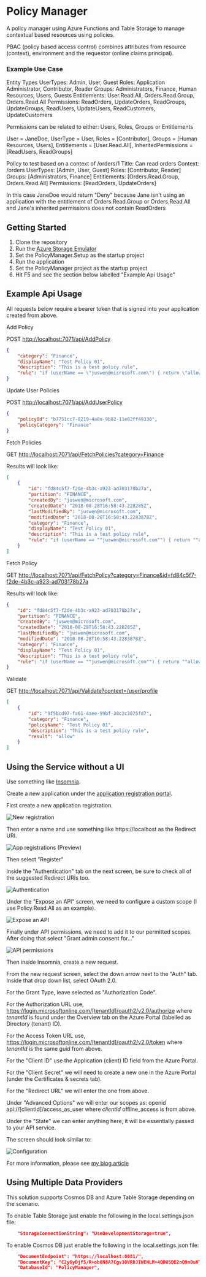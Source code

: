 # Policy Manager

A policy manager using Azure Functions and Table Storage to manage contextual based resources using policies.

PBAC (policy based access control) combines attributes from resource (context), environment and the requestor (online claims principal).

### Example Use Case

Entity Types
UserTypes: Admin, User, Guest
Roles: Application Administrator, Contributor, Reader
Groups: Administrators, Finance, Human Resources, Users, Guests
Entitlements: User.Read.All, Orders.Read.Group, Orders.Read.All
Permissions: ReadOrders, UpdateOrders, ReadGroups, UpdateGroups, ReadUsers, UpdateUsers, ReadCustomers, UpdateCustomers

Permissions can be related to either: Users, Roles, Groups or Entitlements

User = JaneDoe, UserType = User, Roles = [Contributor], Groups = [Human Resources, Users], Entitlements = [User.Read.All], InheritedPermissions = [ReadUsers, ReadGroups]

Policy to test based on a context of /orders/1
Title: Can read orders
Context: /orders
UserTypes: [Admin, User, Guest]
Roles: [Contributor, Reader]
Groups: [Administrators, Finance]
Entitlements: [Orders.Read.Group, Orders.Read.All]
Permissions: [ReadOrders, UpdateOrders]

In this case JaneDoe would return "Deny" because Jane isn't using an application with the entitlement of Orders.Read.Group or Orders.Read.All and Jane's inherited permissions does not contain ReadOrders

## Getting Started

1. Clone the repository
2. Run the [Azure Storage Emulator](https://docs.microsoft.com/en-us/azure/storage/common/storage-use-emulator)
3. Set the PolicyManager.Setup as the startup project
4. Run the application
5. Set the PolicyManager project as the startup project
6. Hit F5 and see the section below labelled "Example Api Usage"

## Example Api Usage

All requests below require a bearer token that is signed into your application created from above.

Add Policy

POST <http://localhost:7071/api/AddPolicy>

``` json
{
	"category": "Finance",
	"displayName": "Test Policy 01",
	"description": "This is a test policy rule",
	"rule": "if (userName == \"juswen@microsoft.com\") { return \"allow\"; } else { return \"deny\"; }"
}
```

Update User Policies

POST <http://localhost:7071/api/AddUserPolicy>

``` json
{
	"policyId": "b7751cc7-8219-4a8a-9b82-11e02ff49330",
	"policyCategory": "Finance"
}
```

Fetch Policies

GET <http://localhost:7071/api/FetchPolicies?category=Finance>

Results will look like:

``` json
[
	{
		"id": "fd84c5f7-f2de-4b3c-a923-ad703178b27a",
		"partition": "FINANCE",
		"createdBy": "juswen@microsoft.com",
		"createdDate": "2018-08-28T16:58:43.228285Z",
		"lastModifiedBy": "juswen@microsoft.com",
		"modifiedDate": "2018-08-28T16:58:43.2283878Z",
		"category": "Finance",
		"displayName": "Test Policy 01",
		"description": "This is a test policy rule",
		"rule": "if (userName == ""juswen@microsoft.com"") { return ""allow""; } else { return ""deny""; }"
	}
]
```

Fetch Policy

GET <http://localhost:7071/api/FetchPolicy?category=Finance&id=fd84c5f7-f2de-4b3c-a923-ad703178b27a>

Results will look like:

``` json
{
	"id": "fd84c5f7-f2de-4b3c-a923-ad703178b27a",
	"partition": "FINANCE",
	"createdBy": "juswen@microsoft.com",
	"createdDate": "2018-08-28T16:58:43.228285Z",
	"lastModifiedBy": "juswen@microsoft.com",
	"modifiedDate": "2018-08-28T16:58:43.2283878Z",
	"category": "Finance",
	"displayName": "Test Policy 01",
	"description": "This is a test policy rule",
	"rule": "if (userName == ""juswen@microsoft.com"") { return ""allow""; } else { return ""deny""; }"
}
```

Validate

GET <http://localhost:7071/api/Validate?context=/user/profile>

``` json
[
	{
		"id": "9f5bcd97-fa61-4aee-99bf-38c2c3875fd7",
		"category": "Finance",
		"policyName": "Test Policy 01",
		"description": "This is a test policy rule",
		"result": "allow"
	}
]
```

## Using the Service without a UI

Use something like [Insomnia](https://insomnia.rest/download/).

Create a new application under the [application registration portal](https://portal.azure.com/#blade/Microsoft_AAD_IAM/ActiveDirectoryMenuBlade/RegisteredAppsPreview).

First create a new application registration.

![New registration](docs/aad-app-registration-001.png)

Then enter a name and use something like https://localhost as the Redirect URI.

![App registrations (Preview)](docs/aad-app-registration-002.png)

Then select "Register"

Inside the "Authentication" tab on the next screen, be sure to check all of the suggested Redirect URIs too.

![Authentication](docs/aad-app-registration-003.png)

Under the "Expose an API" screen, we need to configure a custom scope (I use Policy.Read.All as an example).

![Expose an API](docs/aad-app-registration-004.png)

Finally under API permissions, we need to add it to our permitted scopes. After doing that select "Grant admin consent for..."

![API permissions](docs/aad-app-registration-005.png)

Then inside Insomnia, create a new request.

From the new request screen, select the down arrow next to the "Auth" tab. Inside that drop down list, select OAuth 2.0.

For the Grant Type, leave selected as "Authorization Code".

For the Authorization URL use, https://login.microsoftonline.com/[tenantId]/oauth2/v2.0/authorize where _tenantId_ is found under the Overview tab on the Azure Portal (labelled as Directory (tenant) ID).

For the Access Token URL use, https://login.microsoftonline.com/[tenantId]/oauth2/v2.0/token where _tenantId_ is the same guid from above.

For the "Client ID" use the Application (client) ID field from the Azure Portal.

For the "Client Secret" we will need to create a new one in the Azure Portal (under the Certificates & secrets tab).

For the "Redirect URL" we will enter the one from above.

Under "Advanced Options" we will enter our scopes as: openid api://[clientId]/access_as_user where _clientId_ offline_access is from above.

Under the "State" we can enter anything here, it will be essentially passed to your API service.

The screen should look similar to:

![Configuration](docs/insomnia-config.png)

For more information, please see [my blog article](https://jwendl.net/2018/11/06/using-insomnia-to-test-aad-v2/)

## Using Multiple Data Providers

This solution supports Cosmos DB and Azure Table Storage depending on the scenario. 

To enable Table Storage just enable the following in the local.settings.json file:
``` json
	"StorageConnectionString": "UseDevelopmentStorage=true",
```

To enable Cosmos DB just enable the following in the local.settings.json file:

``` json
	"DocumentEndpoint": "https://localhost:8081/",
	"DocumentKey": "C2y6yDjf5/R+ob0N8A7Cgv30VRDJIWEHLM+4QDU5DE2nQ9nDuVTqobD4b8mGGyPMbIZnqyMsEcaGQy67XIw/Jw==",
	"DatabaseId": "PolicyManager",
```
